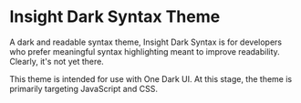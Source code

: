 # Insight Dark Syntax Theme

A dark and readable syntax theme, Insight Dark Syntax is for developers who prefer meaningful syntax highlighting meant to improve readability. Clearly, it's not yet there.

This theme is intended for use with One Dark UI. At this stage, the theme is primarily targeting JavaScript and CSS.
